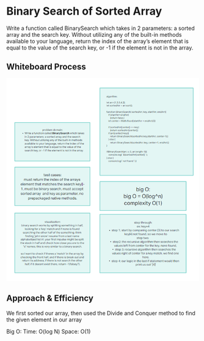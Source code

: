 # Binary Search of Sorted Array
Write a function called BinarySearch which takes in 2 parameters: a sorted array and the search key. Without utilizing any of the built-in methods available to your language, return the index of the array’s element that is equal to the value of the search key, or -1 if the element is not in the array.

## Whiteboard Process
![Array Binary Search - whiteboard](/javascript/assets/array-binary-search-whiteboard.png)

## Approach & Efficiency
We first sorted our array, then used the Divide and Conquer method to find the given element in our array

Big O:
  Time: O(log N)
  Space: O(1)
